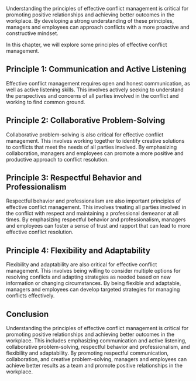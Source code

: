 
Understanding the principles of effective conflict management is critical for promoting positive relationships and achieving better outcomes in the workplace. By developing a strong understanding of these principles, managers and employees can approach conflicts with a more proactive and constructive mindset.

In this chapter, we will explore some principles of effective conflict management.

Principle 1: Communication and Active Listening
-----------------------------------------------

Effective conflict management requires open and honest communication, as well as active listening skills. This involves actively seeking to understand the perspectives and concerns of all parties involved in the conflict and working to find common ground.

Principle 2: Collaborative Problem-Solving
------------------------------------------

Collaborative problem-solving is also critical for effective conflict management. This involves working together to identify creative solutions to conflicts that meet the needs of all parties involved. By emphasizing collaboration, managers and employees can promote a more positive and productive approach to conflict resolution.

Principle 3: Respectful Behavior and Professionalism
----------------------------------------------------

Respectful behavior and professionalism are also important principles of effective conflict management. This involves treating all parties involved in the conflict with respect and maintaining a professional demeanor at all times. By emphasizing respectful behavior and professionalism, managers and employees can foster a sense of trust and rapport that can lead to more effective conflict resolution.

Principle 4: Flexibility and Adaptability
-----------------------------------------

Flexibility and adaptability are also critical for effective conflict management. This involves being willing to consider multiple options for resolving conflicts and adapting strategies as needed based on new information or changing circumstances. By being flexible and adaptable, managers and employees can develop targeted strategies for managing conflicts effectively.

Conclusion
----------

Understanding the principles of effective conflict management is critical for promoting positive relationships and achieving better outcomes in the workplace. This includes emphasizing communication and active listening, collaborative problem-solving, respectful behavior and professionalism, and flexibility and adaptability. By promoting respectful communication, collaboration, and creative problem-solving, managers and employees can achieve better results as a team and promote positive relationships in the workplace.
